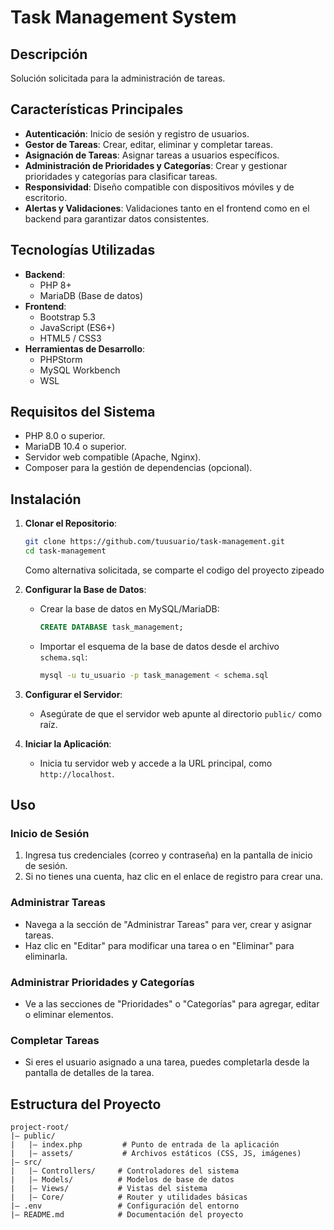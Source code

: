 # Task Management System

## Descripción
Solución solicitada para la administración de tareas.


## Características Principales
- **Autenticación**: Inicio de sesión y registro de usuarios.
- **Gestor de Tareas**: Crear, editar, eliminar y completar tareas.
- **Asignación de Tareas**: Asignar tareas a usuarios específicos.
- **Administración de Prioridades y Categorías**: Crear y gestionar prioridades y categorías para clasificar tareas.
- **Responsividad**: Diseño compatible con dispositivos móviles y de escritorio.
- **Alertas y Validaciones**: Validaciones tanto en el frontend como en el backend para garantizar datos consistentes.

## Tecnologías Utilizadas

- **Backend**:
  - PHP 8+
  - MariaDB (Base de datos)
- **Frontend**:
  - Bootstrap 5.3
  - JavaScript (ES6+)
  - HTML5 / CSS3
- **Herramientas de Desarrollo**:
  - PHPStorm
  - MySQL Workbench
  - WSL

## Requisitos del Sistema
- PHP 8.0 o superior.
- MariaDB 10.4 o superior.
- Servidor web compatible (Apache, Nginx).
- Composer para la gestión de dependencias (opcional).

## Instalación

1. **Clonar el Repositorio**:
   ```bash
   git clone https://github.com/tuusuario/task-management.git
   cd task-management
   ```
   Como alternativa solicitada, se comparte el codigo del proyecto zipeado


2. **Configurar la Base de Datos**:
   - Crear la base de datos en MySQL/MariaDB:
     ```sql
     CREATE DATABASE task_management;
     ```
   - Importar el esquema de la base de datos desde el archivo `schema.sql`:
     ```bash
     mysql -u tu_usuario -p task_management < schema.sql
     ```

3. **Configurar el Servidor**:
   - Asegúrate de que el servidor web apunte al directorio `public/` como raíz.

4. **Iniciar la Aplicación**:
   - Inicia tu servidor web y accede a la URL principal, como `http://localhost`.

## Uso

### Inicio de Sesión
1. Ingresa tus credenciales (correo y contraseña) en la pantalla de inicio de sesión.
2. Si no tienes una cuenta, haz clic en el enlace de registro para crear una.

### Administrar Tareas
- Navega a la sección de "Administrar Tareas" para ver, crear y asignar tareas.
- Haz clic en "Editar" para modificar una tarea o en "Eliminar" para eliminarla.

### Administrar Prioridades y Categorías
- Ve a las secciones de "Prioridades" o "Categorías" para agregar, editar o eliminar elementos.

### Completar Tareas
- Si eres el usuario asignado a una tarea, puedes completarla desde la pantalla de detalles de la tarea.

## Estructura del Proyecto

```
project-root/
|— public/
|   |— index.php         # Punto de entrada de la aplicación
|   |— assets/           # Archivos estáticos (CSS, JS, imágenes)
|— src/
|   |— Controllers/     # Controladores del sistema
|   |— Models/          # Modelos de base de datos
|   |— Views/           # Vistas del sistema
|   |— Core/            # Router y utilidades básicas
|— .env                 # Configuración del entorno
|— README.md            # Documentación del proyecto
```


